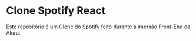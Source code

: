 <h1>Clone Spotify React</h1>

<p>Este repositório é um Clone do Spotify feito durante a imersão Front-End da Alura.</p>
